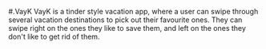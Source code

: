 #.VayK
VayK is a tinder style vacation app, where a user can swipe through several vacation destinations to pick out their favourite ones. They can swipe right on the ones they like to save them, and left on the ones they don't like to get rid of them.
